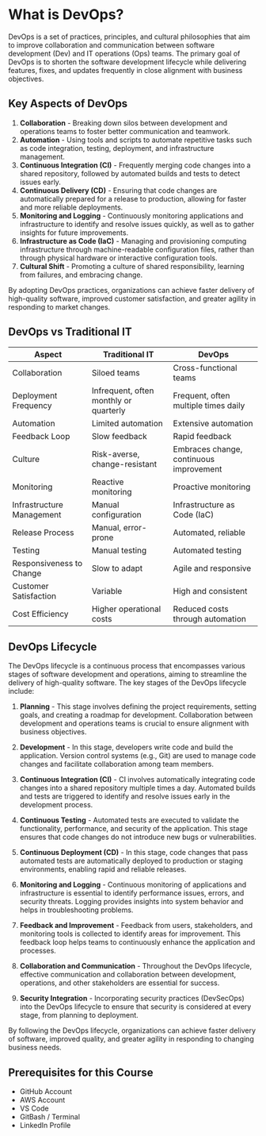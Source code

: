 # What is DevOps?

DevOps is a set of practices, principles, and cultural philosophies that aim to improve collaboration and communication between software development (Dev) and IT operations (Ops) teams. The primary goal of DevOps is to shorten the software development lifecycle while delivering features, fixes, and updates frequently in close alignment with business objectives.

## Key Aspects of DevOps

1. **Collaboration** - Breaking down silos between development and operations teams to foster better communication and teamwork.
2. **Automation** - Using tools and scripts to automate repetitive tasks such as code integration, testing, deployment, and infrastructure management.
3. **Continuous Integration (CI)** - Frequently merging code changes into a shared repository, followed by automated builds and tests to detect issues early.
4. **Continuous Delivery (CD)** - Ensuring that code changes are automatically prepared for a release to production, allowing for faster and more reliable deployments.
5. **Monitoring and Logging** - Continuously monitoring applications and infrastructure to identify and resolve issues quickly, as well as to gather insights for future improvements.
6. **Infrastructure as Code (IaC)** - Managing and provisioning computing infrastructure through machine-readable configuration files, rather than through physical hardware or interactive configuration tools.
7. **Cultural Shift** - Promoting a culture of shared responsibility, learning from failures, and embracing change.

By adopting DevOps practices, organizations can achieve faster delivery of high-quality software, improved customer satisfaction, and greater agility in responding to market changes.

## DevOps vs Traditional IT

| Aspect                    | Traditional IT                          | DevOps                                   |
|---------------------------|-----------------------------------------|------------------------------------------|
| Collaboration             | Siloed teams                            | Cross-functional teams                   |
| Deployment Frequency      | Infrequent, often monthly or quarterly  | Frequent, often multiple times daily     |
| Automation                | Limited automation                      | Extensive automation                     |
| Feedback Loop             | Slow feedback                           | Rapid feedback                           |
| Culture                   | Risk-averse, change-resistant           | Embraces change, continuous improvement  |
| Monitoring                | Reactive monitoring                     | Proactive monitoring                     |
| Infrastructure Management | Manual configuration                    | Infrastructure as Code (IaC)             |
| Release Process           | Manual, error-prone                     | Automated, reliable                      |
| Testing                   | Manual testing                          | Automated testing                        |
| Responsiveness to Change  | Slow to adapt                           | Agile and responsive                     |
| Customer Satisfaction     | Variable                                | High and consistent                      |
| Cost Efficiency           | Higher operational costs                | Reduced costs through automation         |

## DevOps Lifecycle

The DevOps lifecycle is a continuous process that encompasses various stages of software development and operations, aiming to streamline the delivery of high-quality software. The key stages of the DevOps lifecycle include:

1. **Planning** - This stage involves defining the project requirements, setting goals, and creating a roadmap for development. Collaboration between development and operations teams is crucial to ensure alignment with business objectives.

2. **Development** - In this stage, developers write code and build the application. Version control systems (e.g., Git) are used to manage code changes and facilitate collaboration among team members.

3. **Continuous Integration (CI)** - CI involves automatically integrating code changes into a shared repository multiple times a day. Automated builds and tests are triggered to identify and resolve issues early in the development process.

4. **Continuous Testing** - Automated tests are executed to validate the functionality, performance, and security of the application. This stage ensures that code changes do not introduce new bugs or vulnerabilities.

5. **Continuous Deployment (CD)** - In this stage, code changes that pass automated tests are automatically deployed to production or staging environments, enabling rapid and reliable releases.

6. **Monitoring and Logging** - Continuous monitoring of applications and infrastructure is essential to identify performance issues, errors, and security threats. Logging provides insights into system behavior and helps in troubleshooting problems.

7. **Feedback and Improvement** - Feedback from users, stakeholders, and monitoring tools is collected to identify areas for improvement. This feedback loop helps teams to continuously enhance the application and processes.

8. **Collaboration and Communication** - Throughout the DevOps lifecycle, effective communication and collaboration between development, operations, and other stakeholders are essential for success.

9. **Security Integration** - Incorporating security practices (DevSecOps) into the DevOps lifecycle to ensure that security is considered at every stage, from planning to deployment.

By following the DevOps lifecycle, organizations can achieve faster delivery of software, improved quality, and greater agility in responding to changing business needs.

## Prerequisites for this Course

- GitHub Account
- AWS Account  
- VS Code
- GitBash / Terminal
- LinkedIn Profile 